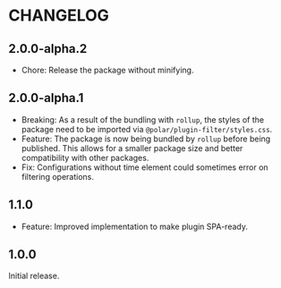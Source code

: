 # CHANGELOG

## 2.0.0-alpha.2

- Chore: Release the package without minifying.

## 2.0.0-alpha.1

- Breaking: As a result of the bundling with `rollup`, the styles of the package need to be imported via `@polar/plugin-filter/styles.css`.
- Feature: The package is now being bundled by `rollup` before being published. This allows for a smaller package size and better compatibility with other packages.
- Fix: Configurations without time element could sometimes error on filtering operations.

## 1.1.0

- Feature: Improved implementation to make plugin SPA-ready.

## 1.0.0

Initial release.
